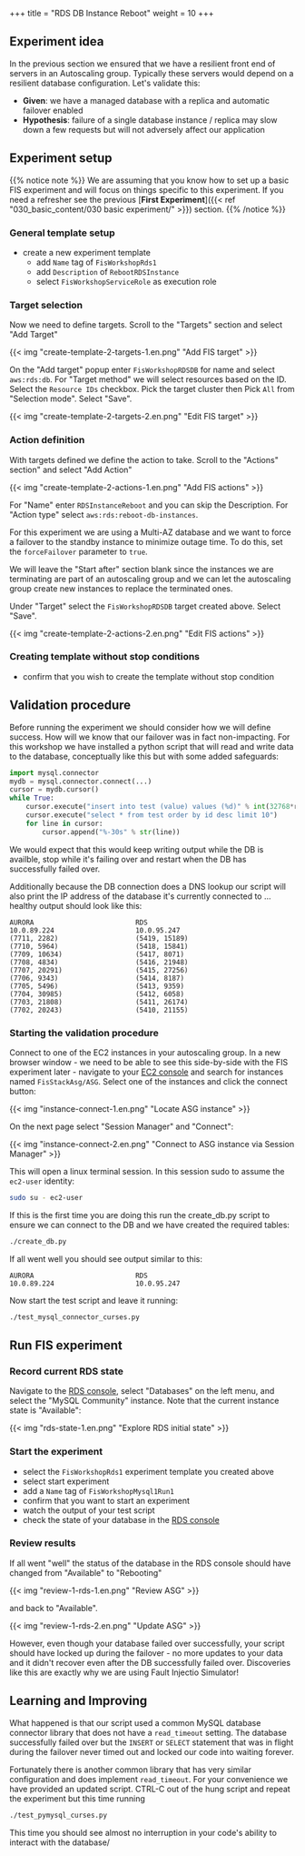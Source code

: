 +++
title = "RDS DB Instance Reboot"
weight = 10
+++

## Experiment idea

In the previous section we ensured that we have a resilient front end of servers in an Autoscaling group. Typically these servers would depend on a resilient database configuration. Let's validate this:

* **Given**: we have a managed database with a replica and automatic failover enabled
* **Hypothesis**: failure of a single database instance / replica may slow down a few requests but will not adversely affect our application

## Experiment setup

{{% notice note %}}
We are assuming that you know how to set up a basic FIS experiment and will focus on things specific to this experiment. If you need a refresher see the previous [**First Experiment**]({{< ref "030_basic_content/030 basic experiment/" >}}) section.
{{% /notice %}}

### General template setup

* create a new experiment template
  * add `Name` tag of `FisWorkshopRds1`
  * add `Description` of `RebootRDSInstance`
  * select `FisWorkshopServiceRole` as execution role

### Target selection

Now we need to define targets. Scroll to the "Targets" section and select "Add Target"

{{< img "create-template-2-targets-1.en.png" "Add FIS target" >}}

On the "Add target" popup enter `FisWorkshopRDSDB` for name and select `aws:rds:db`. For "Target method" we will select resources based on the ID. Select the `Resource IDs` checkbox. Pick the target cluster then Pick `All` from "Selection mode". Select "Save".

{{< img "create-template-2-targets-2.en.png" "Edit FIS target" >}}

### Action definition

With targets defined we define the action to take. Scroll to the "Actions" section" and select "Add Action"

{{< img "create-template-2-actions-1.en.png" "Add FIS actions" >}}

For "Name" enter `RDSInstanceReboot` and you can skip the Description. For "Action type" select `aws:rds:reboot-db-instances`.

For this experiment we are using a Multi-AZ database and we want to force a failover to the standby instance to minimize outage time. To do this, set the `forceFailover` parameter to `true`.

We will leave the "Start after" section blank since the instances we are terminating are part of an autoscaling group and we can let the autoscaling group create new instances to replace the terminated ones.

Under "Target" select the `FisWorkshopRDSDB` target created above. Select "Save".

{{< img "create-template-2-actions-2.en.png" "Edit FIS actions" >}}

### Creating template without stop conditions

* confirm that you wish to create the template without stop condition

## Validation procedure

Before running the experiment we should consider how we will define success. How will we know that our failover was in fact non-impacting. For this workshop we have installed a python script that will read and write data to the database, conceptually like this but with some added safeguards:

```python
import mysql.connector
mydb = mysql.connector.connect(...)
cursor = mydb.cursor()
while True:
    cursor.execute("insert into test (value) values (%d)" % int(32768*random.random()))
    cursor.execute("select * from test order by id desc limit 10")
    for line in cursor:
        cursor.append("%-30s" % str(line))
```

We would expect that this would keep writing output while the DB is availble, stop while it's failing over and restart when the DB has successfully failed over.

Additionally because the DB connection does a DNS lookup our script will also print the IP address of the database it's currently connected to ... healthy output should look like this:

```text
AURORA                         RDS
10.0.89.224                    10.0.95.247
(7711, 2282)                   (5419, 15189)
(7710, 5964)                   (5418, 15841)
(7709, 10634)                  (5417, 8071)
(7708, 4834)                   (5416, 21948)
(7707, 20291)                  (5415, 27256)
(7706, 9343)                   (5414, 8187)
(7705, 5496)                   (5413, 9359)
(7704, 30985)                  (5412, 6058)
(7703, 21808)                  (5411, 26174)
(7702, 20243)                  (5410, 21155)
```

### Starting the validation procedure

Connect to one of the EC2 instances in your autoscaling group. In a new browser window - we need to be able to see this side-by-side with the FIS experiment later - navigate to your [EC2 console](https://console.aws.amazon.com/ec2/v2/home?#Instances:instanceState=running;search=FisStackAsg/ASG) and search for instances named `FisStackAsg/ASG`. Select one of the instances and click the connect button:

{{< img "instance-connect-1.en.png" "Locate ASG instance" >}}

On the next page select "Session Manager" and "Connect":

{{< img "instance-connect-2.en.png" "Connect to ASG instance via Session Manager" >}}

This will open a linux terminal session. In this session sudo to assume the `ec2-user` identity:

```bash
sudo su - ec2-user
```

If this is the first time you are doing this run the create_db.py script to ensure we can connect to the DB and we have created the required tables:

```bash
./create_db.py
```

If all went well you should see output similar to this:

```
AURORA                         RDS
10.0.89.224                    10.0.95.247
```

Now start the test script and leave it running:

```bash
./test_mysql_connector_curses.py
```

## Run FIS experiment

### Record current RDS state

Navigate to the [RDS console](https://console.aws.amazon.com/rds/home?#databases:), select "Databases" on the left menu, and select the "MySQL Community" instance. Note that the current instance state is "Available":

{{< img "rds-state-1.en.png" "Explore RDS initial state" >}}

### Start the experiment

* select the `FisWorkshopRds1` experiment template you created above 
* select start experiment
* add a `Name` tag of `FisWorkshopMysql1Run1`
* confirm that you want to start an experiment
* watch the output of your test script 
* check the state of your database in the [RDS console](https://console.aws.amazon.com/rds/home?#databases:)

### Review results

If all went "well" the status of the database in the RDS console should have changed from "Available" to "Rebooting" 

{{< img "review-1-rds-1.en.png" "Review ASG" >}}

and back to "Available".

{{< img "review-1-rds-2.en.png" "Update ASG" >}}

However, even though your database failed over successfully, your script should have locked up during the failover - no more updates to your data and it didn't recover even after the DB successfully failed over. Discoveries like this are exactly why we are using Fault Injectio Simulator!

## Learning and Improving

What happened is that our script used a common MySQL database connector library that does not have a `read_timeout` setting. The database successfully failed over but the `INSERT` or `SELECT` statement that was in flight during the failover never timed out and locked our code into waiting forever. 

Fortunately there is another common library that has very similar configuration and does implement `read_timeout`. For your convenience we have provided an updated script. CTRL-C out of the hung script and repeat the experiment but this time running 


```bash
./test_pymysql_curses.py
```

This time you should see almost no interruption in your code's ability to interact with the database/
